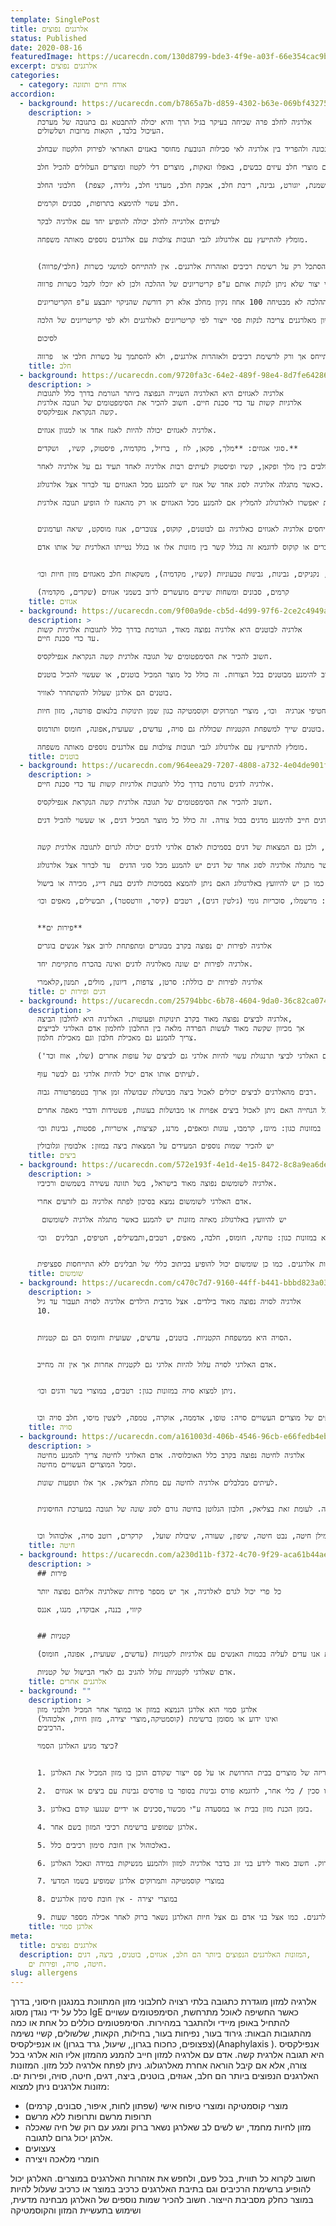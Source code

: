```yaml
---
template: SinglePost
title: אלרגנים נפוצים
status: Published
date: 2020-08-16
featuredImage: https://ucarecdn.com/130d8799-bde3-4f9e-a03f-66e354cac9b1/
excerpt: אלרגנים נפוצים
categories:
  - category: אורח חיים ותזונה
accordion:
  - background: https://ucarecdn.com/b7865a7b-d859-4302-b63e-069bf4327536/
    description: >
      אלרגיה לחלב פרה שכיחה בעיקר בגיל הרך והיא יכולה להתבטא גם בתגובה של מערכת
      העיכול בלבד, הקאות מרובות ושלשולים.

      חשוב לבצע אבחנה נכונה ולהפריד בין אלרגיה לאי סבילות הנובעת מחוסר באנזים האחראי לפירוק הלקטוז שבחלב.

      אדם עם אלרגיה לחלב חייב להימנע מחלב בכל צורה. הימנעות כוללת גם מוצרי חלב עיזים כבשים, באפלו ונאקות, מוצרים דלי לקטוז ומוצרים העלולים להכיל חלב.

      יש להכיר שמות נוספים של מוצרי חלב  (חמאה, גהי, סמנה, שמנת, יוגורט, גבינה, ריבת חלב, אבקת חלב, מעדני חלב, גלידה, קצפת)  חלבוני החלב (קזאין casein , מי גבינה, אבקת גבינה whey)

      חלב עשוי להימצא בתרופות, סבונים וקרמים.

      לעיתים אלרגייה לחלב יכולה להופיע יחד עם אלרגיה לבקר

      מומלץ להתייעץ עם אלרגולוג לגבי תגובות צולבות עם אלרגנים נוספים מאותה משפחה.


      אדם עם אלרגיה לחלב חייב להסתכל רק על רשימת רכיבים ואזהרות אלרגנים. אין להתייחס למושגי כשרות (חלבי/פרווה).

      בהלכה יש קריטריונים ספציפיים של ניקוי להכשרה של פסי ייצור מחלב לפרווה. כל עוד הניקוי לא התבצע בקריטריונים הספציפיים של ההלכה אז הכלים/תנורים/מפעל ייחשב לחלבי מבחינת ההלכה. ואם כן התבצע על פי הקריטריונים הנדרשים המוצר יהיה בכשרות פרווה גם אם נשארו עקבות חלב. ישנם פסי יצור שלא ניתן לנקות אותם ע"פ קריטריונים של ההלכה ולכן לא יוכלו לקבל כשרות פרווה.

      ההלכה לא מבטיחה 100 אחוז נקיון מחלב אלא רק דורשת שהניקוי יתבצע ע"פ הקריטריונים.

      לאדם שאינו אלרגי לחלב ההלכה אולי באה להקל כי אם נשארו חלקיקים של חלב זה יחשב כ"בטל בשישים" (כלומר מתבטל בכמות של 1 חלקי שישים) אבל דווקא לאוכלוסיית האלרגיים לחלב קריטריון זה יכול להיות מסוכן ביותר. חברה שרוצה להבטיח ניקיון מאלרגנים צריכה לנקות פסי ייצור לפי קריטריונים לאלרגנים ולא לפי קריטריונים של הלכה.

      לסיכום 

      אוכלוסיית האלרגים לחלב צריכים להתייחס אך ורק לרשימת רכיבים ולאזהרות אלרגנים, ולא להסתמך על כשרות חלבי או  פרווה.
    title: חלב
  - background: https://ucarecdn.com/9720fa3c-64e2-489f-98e4-8d7fe64286aa/
    description: >
      אלרגיה לאגוזים היא האלרגיה השנייה הנפוצה ביותר הגורמת בדרך כלל לתגובות
      אלרגיות קשות עד כדי סכנת חיים. חשוב להכיר את הסימפטומים של תגובה אלרגית
      קשה הנקראת אנפילקסיס.

      אלרגיה לאגוזים יכולה להיות לאגוז אחד או למגוון אגוזים.

      סוגי אגוזים: **מלך, פקאן, לוז , ברזיל, מקדמיה, פיסטוק, קשיו,  ושקדים.**

      ידוע על קשר של אלרגנים צולבים בין מלך ופקאן, קשיו ופיסטוק לעיתים רבות אלרגיה לאחד תעיד גם על אלרגיה לאחר.

      כאשר מתגלה אלרגיה לסוג אחד של אגוז יש להמנע מכל האגוזים עד לברור אצל אלרגולוג. 

      בדיקות יאפשרו לאלרגולוג להמליץ אם להמנע מכל האגוזים או רק מהאגוז לו הופיע תגובה אלרגית.


      רבים מייחסים אלרגיה לאגוזים כאלרגיה גם לבוטנים, קוקוס, צנוברים, אגוז מוסקט, שיאה וערמונים.

      מחקרים הראו שאלרגיה לאגוזים אינה בהכרח מחייבת שתהיה גם אלרגיה למזונות שהוזכרו ולא ניתן להצביע על כך שאם יש אלרגיה לאגוזים וצנוברים או קוקוס לדוגמא זה בגלל קשר בין מזונות אלו או בגלל נטייתו האלרגית של אותו אדם.


      אגוזים נמצאים במזונות כגון:ממרחי אגוזים, פסטו , חטיפי שוקולד, חטיפי אנרגיה, דגני בוקר, גרנולה, נוטלה(לוז), מאפים, תבשילים, רטבים, מרציפן(שקדים), נקניקים, גבינות, גבינות טבעוניות (קשיו, מקדמיה), משקאות חלב מאגוזים מזון חיות וכו׳.

      קרמים, סבונים ומשחות שיניים מועשרים לרוב בשמני אגוזים (שקדים, מקדמיה)
    title: אגוזים
  - background: https://ucarecdn.com/9f00a9de-cb5d-4d99-97f6-2ce2c4949a73/
    description: >
      אלרגיה לבוטנים היא אלרגיה נפוצה מאוד, הגורמת בדרך כלל לתגובות אלרגיות קשות
      עד כדי סכנת חיים. 

      חשוב להכיר את הסימפטומים של תגובה אלרגית קשה הנקראת אנפילקסיס.

      אדם הסובל מאלרגיה לבוטנים חייב להימנע מבוטנים בכל הצורות. זה כולל כל מוצר המכיל בוטנים, או שעשוי להכיל בוטנים.

      בוטנים הם אלרגן שעלול להשתחרר לאוויר.

      נמצא במזונות כגון: במבה, חמאת בוטנים, רטבים, שוקולדים, פיצוחים, דגני בוקר, חטיפי אנרגיה  וכו׳, מוצרי תמרוקים וקוסמטיקה כגון שמן תינוקות בלנאום פורטה, מזון חיות.

      בוטנים שייך למשפחת הקטניות שכוללת גם סויה, עדשים, שעועית,אפונה, חומוס ותורמוס.

      מומלץ להתייעץ עם אלרגולוג לגבי תגובות צולבות עם אלרגנים נוספים מאותה משפחה.
    title: בוטנים
  - background: https://ucarecdn.com/964eea29-7207-4808-a732-4e04de901f16/
    description: >
      אלרגיה לדגים גורמת בדרך כלל לתגובות אלרגיות קשות עד כדי סכנת חיים. 

      חשוב להכיר את הסימפטומים של תגובה אלרגית קשה הנקראת אנפילקסיס.

      אדם הסובל מאלרגיה לדגים חייב להימנע מדגים בכול צורה. זה כולל כל מוצר המכיל דגים, או שעשוי להכיל דגים.


      דגים הם אלרגן שמשתחרר באוויר, ולכן גם המצאות של דגים בסמיכות לאדם אלרגי לדגים יכולה לגרום לתגובה אלרגית קשה.

      כאשר מתגלה אלרגיה לסוג אחד של דגים יש להמנע מכל סוגי הדגים  עד לברור אצל אלרגולוג. 

      בדיקות יאפשרו לאלרגולוג להמליץ אם יש להמנע מכל סוגי הדגים או רק מהדג לו הופיע תגובה אלרגית. כמו כן יש להיוועץ באלרגולוג האם ניתן להמצא בסמיכות לדגים בעת דייג, מכירה או בישול.

      דגים ניתן למצוא במזונות כגון: מרשמלו, סוכריות גומי (ג׳לטין דגים), רטבים (קיסר, וורטסטר), תבשילים, מאפים וכו׳.


      **פירות ים**

      אלרגיה לפירות ים נפוצה בקרב מבוגרים ומתפתחת לרוב אצל אנשים בוגרים

      אלרגיה לפירות ים שונה מאלרגיה לדגים ואינה בהכרח מתקיימת יחד.

      אלרגיה לפירות ים כוללת: סרטן, צדפות, דיונון, מולים, תמנון,קלאמרי
    title: דגים ופירות ים
  - background: https://ucarecdn.com/25794bbc-6b78-4604-9da0-36c82ca07419/
    description: >
      אלרגיה לביצים נפוצה מאוד בקרב תינוקות ופעוטות. האלרגיה היא לחלבון הביצה,
      אך מכיוון שקשה מאוד לעשות הפרדה מלאה בין החלבון לחלמון אדם האלרגי לבייצים
      צריך להמנע גם מאכילת חלבון וגם מאכילת חלמון.  

      אדם האלרגי לביצי תרנגולת עשוי להיות אלרגי גם לביצים של עופות אחרים (שלו, אווז וכד')

      לעיתים אותו אדם יכול להיות אלרגי גם לבשר עוף.

      רבים מהאלרגים לביצים יכולים לאכול ביצה מבושלת שבושלה זמן ארוך בטמפרטורה גבוה. 

      כאשר מופיע תגובה אלרגית יש לאחר אכילת ביצה יש לפנות לאבחון מדויק אצל אלרגולוג ולקבל הנחייה האם ניתן לאכול ביצים אפויות או מבושלות בעוגות, פשטידות ודברי מאפה אחרים. 

      ניתן למצוא ביצים במזונות כגון: מיונז, קרמבו, עוגות ומאפים, מרנג, קציצות, איטריות, פסטות, גבינות וכו׳.

      יש להכיר שמות נוספים המעידים על המצאות ביצה במזון: אלבומין וגלובולין
    title: ביצים
  - background: https://ucarecdn.com/572e193f-4e1d-4e15-8472-8c8a9ea6de4f/
    description: >
      אלרגיה לשומשום נפוצה מאוד בישראל, בשל תזונה עשירה בשמשום ורכיביו.

      אדם האלרגי לשומשום נמצא בסיכון לפתח אלרגיה גם לזרעים אחרי.

       יש להיוועץ באלרגולוג מאיזה מזונות יש להמנע כאשר מתגלה אלרגיה לשומשום

      נמצא במזונות כגון: טחינה, חומוס, חלבה, מאפים, רטבים,ותבשילים, חטיפים, תבלינים  וכו׳.


      תקנות הסימון באירופה מחייבות סימון שומשום יסומן כרכיב אלרגני במזון, לעומת זאת בארצות הברית שומשום אינו אחד משמונת האלרגנים המחייבים סימון ולכן לא בהכרח יופיע ברשימת אזהרות אלרגנים. כמו כן שומשום יכול להופיע בכיתוב כללי של תבלינים ללא התייחסות ספציפית.
    title: שומשום
  - background: https://ucarecdn.com/c470c7d7-9160-44ff-b441-bbbd823a0300/
    description: >
      אלרגיה לסויה נפוצה מאוד בילדים. אצל מרבית הילדים אלרגיה לסויה תעבור עד גיל
      10.


      הסויה היא ממשפחת הקטניות. בוטנים, עדשים, שעועית וחומוס הם גם קטניות.


      אדם האלרגי לסויה עלול להיות אלרגי גם לקטניות אחרות אך אין זה מחייב.


      ניתן למצוא סויה במזונות כגון: רטבים, במוצרי בשר ודגים וכו׳.


      יש להכיר שמות נוספים של מוצרים העשויים סויה: טופו, אדממה, אוקרה, טמפה, ליצטין מיסו, חלב סויה וכו'
    title: סויה
  - background: https://ucarecdn.com/a161003d-406b-4546-96cb-e66fedb4eb6f/
    description: >
      אלרגיה לחיטה נפוצה בקרב כלל האוכלוסיה. אדם האלרגי לחיטה צריך להמנע מחיטה
      ומכל המוצרים העשויים מחיטה.

      לעיתים מבלבלים אלרגיה לחיטה עם מחלת הצליאק. אך אלו תופעות שונות.


      אלרגיה לחיטה מתרחשת כאשר הגוף מייצר נוגדנים לכלל החלבונים הנמצאים בחיטה. לעומת זאת בצליאק, חלבון הגלוטן בחיטה גורם לסוג שונה של תגובה במערכת החיסונית.


      חלבוני חיטה נמצאים במוצרים רבים: לחם ופירורי לחם, עוגות ומאפינס, עוגיות, דגני בוקר, פסטה, קוסקוס, סולת, כוסמין,סייטן, קמוט, עמילן חיטה, נבט חיטה, שיפון, שעורה, שיבולת שועל,  קרקרים, רוטב סויה, אלכוהול וכו'  
    title: חיטה
  - background: https://ucarecdn.com/a230d11b-f372-4c70-9f29-aca61b44ae30/
    description: >
      ## פירות 

      כל פרי יכול לגרם לאלרגיה, אך יש מספר פירות שאלרגיה אליהם נפוצה יותר

      קיווי, בננה, אבוקדו, מנגו, אננס


      ## קטניות

      בשנים האחרונות אנו עדים לעליה בכמות האנשים עם אלרגיות לקטניות (עדשים, שעועית, אפונה, חומוס)

      אדם שאלרגי לקטניות עלול להגיב גם לאדי הבישול של קטניות.
    title: אלרגנים אחרים
  - background: ""
    description: >
      אלרגן סמוי הוא אלרגן הנמצא במזון או במוצר אחר המכיל חלבוני מזון
      (קוסמטיקה,מוצרי יצירה, מזון חיות, אלכוהול) ואינו ידוע או מסומן ברשימת
      הרכיבים. 

      כיצד מגיע האלרגן הסמוי?


      1. בזמן אריזה של מוצרים בבית החרושת או על פס ייצור שקודם הוכן בו מזון המכיל את האלרגן

      2.  אוכל שנחתך, בחנות בעזרת אותו סכין / כלי אחר, לדוגמא פורס גבינות בסופר בו פורסים גבינות עם ביצים או אגוזים.

      3. בזמן הכנת מזון בבית או במסעדה ע"י מכשור,סכינים או ידיים שנגעו קודם באלרגן.

      4. אלרגן שמופיע ברשימת רכיבי המזון בשם אחר.

      5. באלכוהול אין חובת סימון רכיבים כלל.

      6. נשיקה - חלבון האלרגן נשאר ברוק גם מספר שעות לאחר אכילה. מחקרים מראים ש 5-12%  מאלרגים למזון יחוו תגובה אלרגית כתוצאה מנשיקה. כמו כן  מחקרים הראו שצחצוח ,שטיפה עם מי פה או גומי לעיסה אינם מנקים את הפה משאריות אלרגן. למעשה רק אחרי כמה שעות (לפחות 4) ואכילת מזון אחר האלרגן יוצא מהרוק. חשוב מאוד לידע בני זוג בדבר אלרגיה למזון ולהמנע מנשיקות במידה ונאכל האלרגן.

      7. במוצרי קוסמטיקה ותמרוקים אלרגן שמופיע בשמו המדעי

      8. במוצרי יצירה - אין חובת סימון אלרגנים

      9. במזון חיות אין חובת סימון אלרגנים. כמו אצל בני אדם גם אצל חיות האלרגן נשאר ברוק לאחר אכילה מספר שעות.
    title: אלרגן סמוי
meta:
  title: אלרגנים נפוצים
  description: המזונות האלרגנים הנפוצים ביותר הם חלב, אגוזים, בוטנים, ביצה, דגים,
    חיטה, סויה, ופירות ים.
slug: allergens
---
```

אלרגיה למזון מוגדרת כתגובה בלתי רצויה לחלבוני מזון המתווכת במנגנון חיסוני, בדרך כלל על ידי נוגדן מסוג IgE כאשר החשיפה לאוכל מתרחשת, הסימפטומים עשויים להתחיל באופן מיידי ולהתגבר במהירות. הסימפטומים כוללים כל אחת או כמה מהתגובות הבאות: גירוד בעור, נפיחות בעור, בחילות, הקאות, שלשולים, קשיי נשימה (צפצופים, כחכוח בגרון,, שיעול, גרד בגרון) או אנפילקסיס(Anaphylaxis ). אנפילקסיס היא תגובה אלרגית קשה. 
אדם עם אלרגיה למזון חייב להמנע מהמזון אליו הוא אלרגי בכל צורה, אלא אם קיבל הוראה אחרת מאלרגולוג.
ניתן לפתח אלרגיה לכל מזון.
המזונות האלרגנים הנפוצים ביותר הם חלב, אגוזים, בוטנים, ביצה, דגים, חיטה, סויה, ופירות ים.
מזונות אלרגנים ניתן למצוא:
- מוצרי קוסמטיקה ומוצרי טיפוח אישי (שפתון לחות, איפור, סבונים, קרמים)
- תרופות מרשם ותרופות ללא מרשם
- מזון לחיות מחמד, יש לשים לב שאלרגן נשאר ברוק ומגע עם רוק של חיה שאכלה אלרגן יכול גרום לתגובה.
- צעצועים 
- חומרי מלאכה ויצירה

חשוב לקרוא כל תווית, בכל פעם, ולחפש את אזהרות האלרגנים במוצרים. האלרגן יכול להופיע ברשימת הרכיבים וגם בתיבת האלרגנים כרכיב במוצר או כרכיב שעלול להיות במוצר כחלק מסביבת הייצור. חשוב להכיר שמות נוספים של האלרגן מבחינה מדעית, ושימוש בתעשיית המזון והקוסמטיקה
